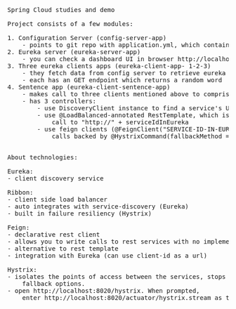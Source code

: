<pre>
Spring Cloud studies and demo

Project consists of a few modules:

1. Configuration Server (config-server-app)
    - points to git repo with application.yml, which contains uri to eureka server
2. Eureka server (eureka-server-app)
    - you can check a dashboard UI in browser http://localhost:8010/
3. Three eureka clients apps (eureka-client-app- 1-2-3)
    - they fetch data from config server to retrieve eureka server uri, then register themselves on it
    - each has an GET endpoint which returns a random word
4. Sentence app (eureka-client-sentence-app)
    - makes call to three clients mentioned above to comprise a sentence
    - has 3 controllers:
        - use DiscoveryClient instance to find a service's URI by client-id and make a call to that URI
        - use @LoadBalanced-annotated RestTemplate, which is automatically hooked into Ribbon, make a 
            call to "http://" + serviceIdInEureka
        - use feign clients (@FeignClient("SERVICE-ID-IN-EUREKA")) to call word clients.
            calls backed by @HystrixCommand(fallbackMethod = "getFallbackVerb")


About technologies:

Eureka:
- client discovery service

Ribbon:
- client side load balancer
- auto integrates with service-discovery (Eureka)
- built in failure resiliency (Hystrix)

Feign:
- declarative rest client
- allows you to write calls to rest services with no implementation code
- alternative to rest template
- integration with Eureka (can use client-id as a url)

Hystrix:
- isolates the points of access between the services, stops cascading failures across them and provides the 
    fallback options.
- open http://localhost:8020/hystrix. When prompted, 
    enter http://localhost:8020/actuator/hystrix.stream as the host to monitor.
</pre>
